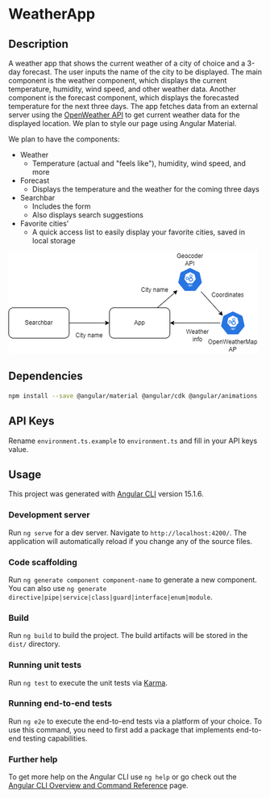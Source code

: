 # WeatherApp

## Description
 
A weather app that shows the current weather of a city of choice and a 3-day forecast. The user inputs the name of the city to be displayed. The main component is the weather component, which displays the current temperature, humidity, wind speed, and other weather data. Another component is the forecast component, which displays the forecasted temperature for the next three days. The app fetches data from an external server using the [OpenWeather API](https://openweathermap.org/current#name) to get current weather data for the displayed location. We plan to style our page using Angular Material.

We plan to have the components:

- Weather
  - Temperature (actual and "feels like"), humidity, wind speed, and more
- Forecast
  - Displays the temperature and the weather for the coming three days
- Searchbar
  - Includes the form
  - Also displays search suggestions
- Favorite cities’
  - A quick access list to easily display your favorite cities, saved in local storage

![Stucture](/structure.drawio.png)



## Dependencies

```bash
npm install --save @angular/material @angular/cdk @angular/animations
```

## API Keys

Rename `environment.ts.example` to `environment.ts` and fill in your API keys value.

## Usage

This project was generated with [Angular CLI](https://github.com/angular/angular-cli) version 15.1.6.

### Development server

Run `ng serve` for a dev server. Navigate to `http://localhost:4200/`. The application will automatically reload if you change any of the source files.

### Code scaffolding

Run `ng generate component component-name` to generate a new component. You can also use `ng generate directive|pipe|service|class|guard|interface|enum|module`.

### Build

Run `ng build` to build the project. The build artifacts will be stored in the `dist/` directory.

### Running unit tests

Run `ng test` to execute the unit tests via [Karma](https://karma-runner.github.io).

### Running end-to-end tests

Run `ng e2e` to execute the end-to-end tests via a platform of your choice. To use this command, you need to first add a package that implements end-to-end testing capabilities.

### Further help

To get more help on the Angular CLI use `ng help` or go check out the [Angular CLI Overview and Command Reference](https://angular.io/cli) page.
